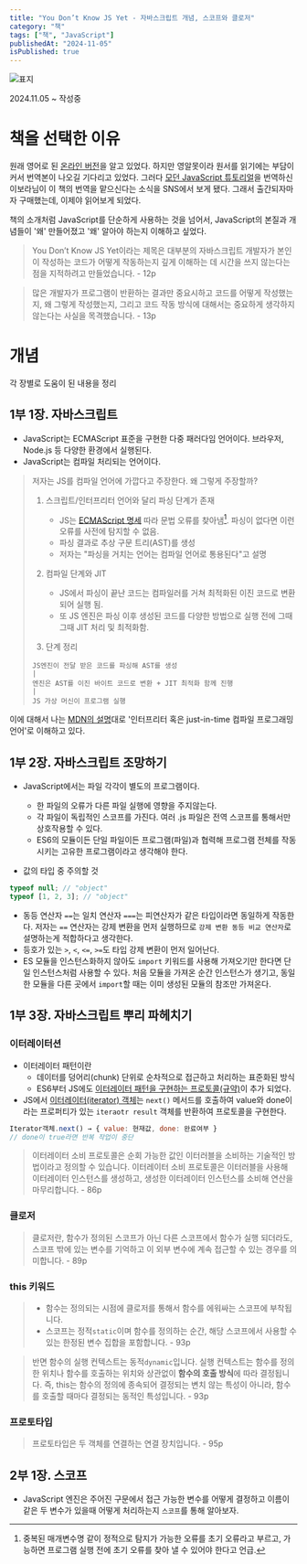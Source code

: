 ```yaml
---
title: "You Don’t Know JS Yet - 자바스크립트 개념, 스코프와 클로저"
category: "책"
tags: ["책", "JavaScript"]
publishedAt: "2024-11-05"
isPublished: true
---
```


<img src="/you-dont-know-js-yet/01.jpg" alt="표지" style="margin-left: auto; margin-right: auto; max-height: 256px"/>

2024.11.05 ~ 작성중

# 책을 선택한 이유

원래 영어로 된 [온라인 버전](https://github.com/getify/You-Dont-Know-JS)을 알고 있었다. 하지만 영알못이라 원서를 읽기에는 부담이 커서 번역본이 나오길 기다리고 있었다. 그러다 [모던 JavaScript 튜토리얼](https://ko.javascript.info/)을 번역하신 이보라님이 이 책의 번역을 맡으신다는 소식을 SNS에서 보게 됐다. 그래서 출간되자마자 구매했는데, 이제야 읽어보게 되었다.

책의 소개처럼 JavaScript를 단순하게 사용하는 것을 넘어서, JavaScript의 본질과 개념들이 '왜' 만들어졌고 '왜' 알아야 하는지 이해하고 싶었다.

> You Don’t Know JS Yet이라는 제목은 대부분의 자바스크립트 개발자가 본인이 작성하는 코드가 어떻게 작동하는지 깊게 이해하는 데 시간을 쓰지 않는다는 점을 지적하려고 만들었습니다. - 12p

> 많은 개발자가 프로그램이 반환하는 결과만 중요시하고 코드를 어떻게 작성했는지, 왜 그렇게 작성했는지, 그리고 코드 작동 방식에 대해서는 중요하게 생각하지 않는다는 사실을 목격했습니다. - 13p

# 개념

각 장별로 도움이 된 내용을 정리

## 1부 1장. 자바스크립트

- JavaScript는 ECMAScript 표준을 구현한 다중 패러다임 언어이다. 브라우저, Node.js 등 다양한 환경에서 실행된다.
- JavaScript는 컴파일 처리되는 언어이다.

> 저자는 JS를 컴파일 언어에 가깝다고 주장한다. 왜 그렇게 주장할까?
> 
> 1. 스크립트/인터프리터 언어와 달리 파싱 단계가 존재
>     - JS는 [ECMAScript 명세](https://tc39.es/ecma262/#sec-error-handling-and-language-extensions) 따라 문법 오류를 찾아냄[^parsing]. 파싱이 없다면 이런 오류를 사전에 탐지할 수 없음.
>     - 파싱 결과로 추상 구문 트리(AST)를 생성
>     - 저자는 "파싱을 거치는 언어는 컴파일 언어로 통용된다"고 설명
> 
> 2. 컴파일 단계와 JIT
>     - JS에서 파싱이 끝난 코드는 컴파일러를 거쳐 최적화된 이진 코드로 변환되어 실행 됨.
>     - 또 JS 엔진은 파싱 이후 생성된 코드를 다양한 방법으로 실행 전에 그때그때 JIT 처리 및 최적화함.
> 3. 단계 정리
> ```
> JS엔진이 전달 받은 코드를 파싱해 AST를 생성
> |
> 엔진은 AST를 이진 바이트 코드로 변환 + JIT 최적화 함께 진행 
> |
> JS 가상 머신이 프로그램 실행
> ```

이에 대해서 나는 [MDN의 설명](https://developer.mozilla.org/ko/docs/Web/JavaScript)대로 '인터프리터 혹은 just-in-time 컴파일 프로그래밍 언어'로 이해하고 있다.

[^parsing]: 중복된 매개변수명 같이 정적으로 탐지가 가능한 오류를 초기 오류라고 부르고, 가능하면 프로그램 실행 전에 초기 오류를 찾아 낼 수 있어야 한다고 언급.

## 1부 2장. 자바스크립트 조망하기
- JavaScript에서는 파일 각각이 별도의 프로그램이다.
  - 한 파일의 오류가 다른 파일 실행에 영향을 주지않는다.
  - 각 파일이 독립적인 스코프를 가진다. 여러 .js 파일은 전역 스코프를 통해서만 상호작용할 수 있다.
  - ES6의 모듈이든 단일 파일이든 프로그램(파일)과 협력해 프로그램 전체를 작동 시키는 고유한 프로그램이라고 생각해야 한다.

- 값의 타입 중 주의할 것

```js
typeof null; // "object"
typeof [1, 2, 3]; // "object"
```

- 동등 연산자 `==`는 일치 연산자 `===`는 피연산자가 같은 타입이라면 동일하게 작동한다. 저자는 `==` 연산자는 강제 변환을 먼저 실행하므로 `강제 변환 동등 비교 연산자`로 설명하는게 적합하다고 생각한다.
- 등호가 있는 `>`, `<`, `<=`, `>=`도 타입 강제 변환이 먼저 일어난다.
- ES 모듈을 인스턴스화하지 않아도 `import` 키워드를 사용해 가져오기만 한다면 단일 인스턴스처럼 사용할 수 있다. 처음 모듈을 가져온 순간 인스턴스가 생기고, 동일한 모듈을 다른 곳에서 `import`할 때는 이미 생성된 모듈의 참조만 가져온다.

## 1부 3장. 자바스크립트 뿌리 파헤치기

### 이터레이터션

- 이터레이터 패턴이란
  - 데이터를 덩어리(chunk) 단위로 순차적으로 접근하고 처리하는 표준화된 방식
  - ES6부터 JS에도 [이터레이터 패턴을 구현하는 프로토콜(규약)](https://developer.mozilla.org/ko/docs/Web/JavaScript/Reference/Iteration_protocols)이 추가 되었다.
- JS에서 [이터레이터(iterator) 객체](https://developer.mozilla.org/ko/docs/Web/JavaScript/Guide/Iterators_and_generators#%EB%B0%98%EB%B3%B5%EC%9E%90)는 `next()` 메서드를 호출하여 value와 done이라는 프로퍼티가 있는 `iteraotr result` 객체를 반환하여 프로토콜을 구현한다.

```js
Iterator객체.next() → { value: 현재값, done: 완료여부 } 
// done이 true라면 반복 작업이 중단
```

> 이터레이터 소비 프로토콜은 순회 가능한 값인 이터러블을 소비하는 기술적인 방법이라고 정의할 수 있습니다. 이터레이터 소비 프로토콜은 이터러블을 사용해 이터레이터 인스턴스를 생성하고, 생성한 이터레이터 인스턴스를 소비해 연산을 마무리합니다. - 86p

### 클로저
> 클로저란, 함수가 정의된 스코프가 아닌 다른 스코프에서 함수가 실행 되더라도, 스코프 밖에 있는 변수를 기억하고 이 외부 변수에 계속 접근할 수 있는 경우를 의미합니다. - 89p



### this 키워드
> - 함수는 정의되는 시점에 클로저를 통해서 함수를 에워싸는 스코프에 부착됩니다. 
> - 스코프는 정적`static`이며 함수를 정의하는 순간, 해당 스코프에서 사용할 수 있는 한정된 변수 집합을 포함합니다.  - 93p

> 반면 함수의 실행 컨텍스트는 동적`dynamic`입니다. 실행 컨텍스트는 함수를 정의한 위치나 함수를 호출하는 위치와 상관없이 **함수의 호출 방식**에 따라 결정됩니다. 즉, this는 함수의 정의에 종속되어 결정되는 변치 않는 특성이 아니라, 함수를 호출할 때마다 결정되는 동적인 특성입니다. - 93p

### 프로토타입
> 프로토타입은 두 객체를 연결하는 연결 장치입니다. - 95p

## 2부 1장. 스코프
- JavaScript 엔진은 주어진 구문에서 접근 가능한 변수를 어떻게 결정하고 이름이 같은 두 변수가 있을때 어떻게 처리하는지 `스코프`를 통해 알아보자.
